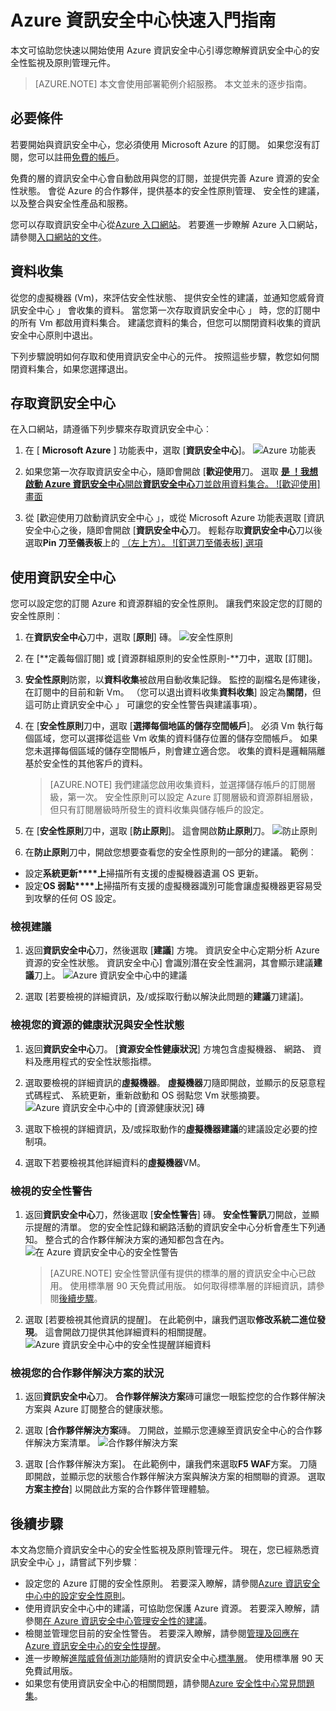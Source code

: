 <properties
   pageTitle="Azure 資訊安全中心快速入門指南 |Microsoft Azure"
   description="本文可協助您快速開始使用 Azure 資訊安全中心引導您瞭解的安全性的監控和原則管理元件，您連結至下一個步驟。"
   services="security-center"
   documentationCenter="na"
   authors="TerryLanfear"
   manager="MBaldwin"
   editor=""/>

<tags
   ms.service="security-center"
   ms.devlang="na"
   ms.topic="article"
   ms.tgt_pltfrm="na"
   ms.workload="na"
   ms.date="10/28/2016"
   ms.author="terrylan"/>

# <a name="azure-security-center-quick-start-guide"></a>Azure 資訊安全中心快速入門指南

本文可協助您快速以開始使用 Azure 資訊安全中心引導您瞭解資訊安全中心的安全性監視及原則管理元件。

> [AZURE.NOTE] 本文會使用部署範例介紹服務。 本文並未的逐步指南。

## <a name="prerequisites"></a>必要條件

若要開始與資訊安全中心，您必須使用 Microsoft Azure 的訂閱。 如果您沒有訂閱，您可以註冊[免費的帳戶](https://azure.microsoft.com/pricing/free-trial/)。

免費的層的資訊安全中心會自動啟用與您的訂閱，並提供完善 Azure 資源的安全性狀態。 會從 Azure 的合作夥伴，提供基本的安全性原則管理、 安全性的建議，以及整合與安全性產品和服務。

您可以存取資訊安全中心從[Azure 入口網站](https://azure.microsoft.com/features/azure-portal/)。 若要進一步瞭解 Azure 入口網站，請參閱[入口網站的文件](https://azure.microsoft.com/documentation/services/azure-portal/)。

## <a name="data-collection"></a>資料收集

從您的虛擬機器 (Vm)，來評估安全性狀態、 提供安全性的建議，並通知您威脅資訊安全中心 」 會收集的資料。 當您第一次存取資訊安全中心 」 時，您的訂閱中的所有 Vm 都啟用資料集合。 建議您資料的集合，但您可以關閉資料收集的資訊安全中心原則中退出。

下列步驟說明如何存取和使用資訊安全中心的元件。 按照這些步驟，教您如何關閉資料集合，如果您選擇退出。

## <a name="access-security-center"></a>存取資訊安全中心

在入口網站，請遵循下列步驟來存取資訊安全中心︰

1. 在 [ **Microsoft Azure** ] 功能表中，選取 [**資訊安全中心**]。
![Azure 功能表][1]

2. 如果您第一次存取資訊安全中心，隨即會開啟 [**歡迎使用**刀。 選取 [**是 ！我想啟動 Azure 資訊安全中心**開啟**資訊安全中心**刀並啟用資料集合。
![歡迎使用] 畫面][10]

3. 從 [歡迎使用刀啟動資訊安全中心 」，或從 Microsoft Azure 功能表選取 [資訊安全中心之後，隨即會開啟 [**資訊安全中心**刀。 輕鬆存取**資訊安全中心**刀以後選取**Pin 刀至儀表板**上的 [（左上方）。
![釘選刀至儀表板] 選項][2]

## <a name="use-security-center"></a>使用資訊安全中心

您可以設定您的訂閱 Azure 和資源群組的安全性原則。 讓我們來設定您的訂閱的安全性原則︰

1. 在**資訊安全中心**刀中，選取 [**原則**] 磚。
![安全性原則][3]

2. 在 [**定義每個訂閱] 或 [資源群組原則的安全性原則-**刀中，選取 [訂閱]。
3. **安全性原則**防禦，以**資料收集**被啟用自動收集記錄。 監控的副檔名是佈建後，在訂閱中的目前和新 Vm。 （您可以退出資料收集**資料收集**] 設定為**關閉**，但這可防止資訊安全中心 」 可讓您的安全性警告與建議事項）。
4. 在 [**安全性原則**刀中，選取 [**選擇每個地區的儲存空間帳戶**]。 必須 Vm 執行每個區域，您可以選擇從這些 Vm 收集的資料儲存位置的儲存空間帳戶。 如果您未選擇每個區域的儲存空間帳戶，則會建立適合您。 收集的資料是邏輯隔離基於安全性的其他客戶的資料。

     > [AZURE.NOTE] 我們建議您啟用收集資料，並選擇儲存帳戶的訂閱層級，第一次。 安全性原則可以設定 Azure 訂閱層級和資源群組層級，但只有訂閱層級時所發生的資料收集與儲存帳戶的設定。

5. 在 [**安全性原則**刀中，選取 [**防止原則**]。 這會開啟**防止原則**刀。
![防止原則][4]

6. 在**防止原則**刀中，開啟您想要查看您的安全性原則的一部分的建議。 範例︰

 - 設定**系統更新****上**掃描所有支援的虛擬機器遺漏 OS 更新。
 - 設定**OS 弱點****上**掃描所有支援的虛擬機器識別可能會讓虛擬機器更容易受到攻擊的任何 OS 設定。

### <a name="view-recommendations"></a>檢視建議

1. 返回**資訊安全中心**刀，然後選取 [**建議**] 方塊。 資訊安全中心定期分析 Azure 資源的安全性狀態。 資訊安全中心] 會識別潛在安全性漏洞，其會顯示建議**建議**刀上。
![Azure 資訊安全中心中的建議][5]

2.  選取 [若要檢視的詳細資訊，及/或採取行動以解決此問題的**建議**刀建議]。

### <a name="view-the-health-and-security-state-of-your-resources"></a>檢視您的資源的健康狀況與安全性狀態

1.  返回**資訊安全中心**刀。 [**資源安全性健康狀況**] 方塊包含虛擬機器、 網路、 資料及應用程式的安全性狀態指標。
2.  選取要檢視的詳細資訊的**虛擬機器**。 **虛擬機器**刀隨即開啟，並顯示的反惡意程式碼程式、 系統更新，重新啟動和 OS 弱點您 Vm 狀態摘要。
![Azure 資訊安全中心中的 [資源健康狀況] 磚][6]

3.  選取下檢視的詳細資訊，及/或採取動作的**虛擬機器建議**的建議設定必要的控制項。
4.  選取下若要檢視其他詳細資料的**虛擬機器**VM。

### <a name="view-security-alerts"></a>檢視的安全性警告

1.  返回**資訊安全中心**刀，然後選取 [**安全性警告**] 磚。 **安全性警訊**刀開啟，並顯示提醒的清單。 您的安全性記錄和網路活動的資訊安全中心分析會產生下列通知。 整合式的合作夥伴解決方案的通知都包含在內。
![在 Azure 資訊安全中心的安全性警告][7]

    > [AZURE.NOTE] 安全性警訊僅有提供的標準的層的資訊安全中心已啟用。 使用標準層 90 天免費試用版。 如何取得標準層的詳細資訊，請參閱[後續步驟](#next-steps)。

2.  選取 [若要檢視其他資訊的提醒]。 在此範例中，讓我們選取**修改系統二進位發現**。 這會開啟刀提供其他詳細資料的相關提醒。
![Azure 資訊安全中心中的安全性提醒詳細資料][8]

### <a name="view-the-health-of-your-partner-solutions"></a>檢視您的合作夥伴解決方案的狀況

1. 返回**資訊安全中心**刀。 **合作夥伴解決方案**磚可讓您一眼監控您的合作夥伴解決方案與 Azure 訂閱整合的健康狀態。
2. 選取 [**合作夥伴解決方案**磚。 刀開啟，並顯示您連線至資訊安全中心的合作夥伴解決方案清單。
![合作夥伴解決方案][9]

3. 選取 [合作夥伴解決方案]。 在此範例中，讓我們來選取**F5 WAF**方案。  刀隨即開啟，並顯示您的狀態合作夥伴解決方案與解決方案的相關聯的資源。 選取**方案主控台**] 以開啟此方案的合作夥伴管理體驗。

## <a name="next-steps"></a>後續步驟
本文為您簡介資訊安全中心的安全性監視及原則管理元件。 現在，您已經熟悉資訊安全中心 」，請嘗試下列步驟︰

- 設定您的 Azure 訂閱的安全性原則。 若要深入瞭解，請參閱[Azure 資訊安全中心中的設定安全性原則](security-center-policies.md)。
- 使用資訊安全中心中的建議，可協助您保護 Azure 資源。 若要深入瞭解，請參閱[在 Azure 資訊安全中心管理安全性的建議](security-center-recommendations.md)。
- 檢閱並管理您目前的安全性警告。 若要深入瞭解，請參閱[管理及回應在 Azure 資訊安全中心的安全性提醒](security-center-managing-and-responding-alerts.md)。
- 進一步瞭解[進階威脅偵測功能](security-center-detection-capabilities.md)隨附的資訊安全中心[標準層](security-center-pricing.md)。 使用標準層 90 天免費試用版。
- 如果您有使用資訊安全中心的相關問題，請參閱[Azure 安全性中心常見問題集](security-center-faq.md)。

<!--Image references-->
[1]: ./media/security-center-get-started/azure-menu.png
[2]: ./media/security-center-get-started/security-center-pin.png
[3]: ./media/security-center-get-started/security-policy.png
[4]: ./media/security-center-get-started/prevention-policy.png
[5]: ./media/security-center-get-started/recommendations.png
[6]: ./media/security-center-get-started/resources-health.png
[7]: ./media/security-center-get-started/security-alert.png
[8]: ./media/security-center-get-started/security-alert-detail.png
[9]: ./media/security-center-get-started/partner-solutions.png
[10]: ./media/security-center-get-started/welcome.png
